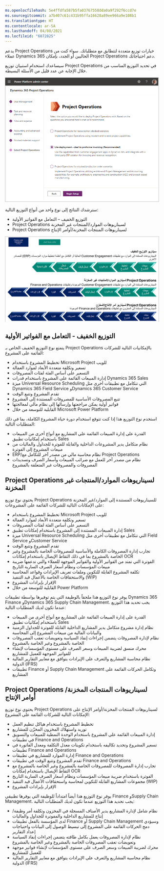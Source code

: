 ```yaml
---
ms.openlocfilehash: 5e4ffdfa587b5fa03767558dda0a9f292f6ccd7e
ms.sourcegitcommit: a7b407c61c431b95ffa16628a89ee966a9e108b1
ms.translationtype: HT
ms.contentlocale: ar-SA
ms.lasthandoff: 04/08/2021
ms.locfileid: "6072825"
---
```

يدعم Project Operations خيارات توزيع متعددة لتتطابق مع متطلباتك. سواء كنت من عملاء Dynamics 365 الحاليين أو الجدد، بإمكان Project Operations دعم احتياجاتك.

سيساعدك استخدام استبيان توزيع Project Operations في تحديد التوزيع المناسب من خلال الإجابة عن عدد قليل من الأسئلة البسيطة.

![ لقطة شاشة خاصة باستبيان Project Operations.](../media/project-operations-questionnaire-ss.png)

سترشدك النتائج إلى نوع واحد من أنواع التوزيع التالية:

- التوزيع الخفيف – التعامل مع الفواتير الأولية
- Project Operations لسيناريوهات الموارد/المنتجات غير المخزنة
- Project Operations لسيناريوهات المنتجات المخزنة/أوامر الإنتاج

![رسم تخطيطي يوضح أنواع توزيع Project Operations.](../media/deployment-types.png)

## <a name="lite-deployment---deal-to-proforma-invoicing"></a>التوزيع الخفيف - التعامل مع الفواتير الأولية
يتمتع نوع التوزيع الخفيف الخاص بـ Project Operations بالإمكانيات التالية للشركات القائمة على المشروع:

- تخطيط المشروع باستخدام Microsoft Project للويب
- تسعير وتكلفة متعددة الأبعاد لموارد العمالة
- التسعير على أساس الفئة لفئات المصروفات
- إدارة المبيعات القائمة على المشروع باستخدام قدرات Dynamics 365 Sales
- ميزة Universal Resource Scheduling التي تتكامل مع تطبيقات أخرى مثل Dynamics 365 Field Service وDynamics 365 Customer Service
- تقدم المشروع وتتبع الوقت
- تتبع المصروفات الأساسية للمصروفات المستندة إلى المشروع
- فواتير أولية يمكن مراجعتها وإرسالها إلى نظام مالي لمعالجتها
- القابلية للتوسعة من خلال Microsoft Power Platform

استخدم نوع التوزيع هذا إذا كنت تتوقع استخدام دورة حياة المشروع الكاملة، بما في ذلك المتطلبات التالية:

- القدرة على إدارة المبيعات القائمة على المشاريع مع أنواع أخرى من المبيعات باستخدام إمكانيات تطبيق Sales
- نظام متكامل يدير المشروعات الداخلية والقابلة للفوترة للجداول والماليات من مبيعات المشروع إلى الفوترة
- ERP/نظام محاسبة مالي من مصدر آخر للتكامل مع Project Operations
- نظام من مصدر آخر للعمل مع ضرائب المبيعات وأسعار الصرف وتسديدات المصروفات والمصروفات غير المتعلقة بالمشروع


## <a name="project-operations-for-resourcenon-stocked-scenarios"></a>Project Operations لسيناريوهات الموارد/المنتجات غير المخزنة
يحتوي نوع توزيع Project Operations للسيناريوهات المستندة إلى الموارد/غير المخزنة على الإمكانات التالية للشركات القائمة على المشروعات:

- تخطيط المشروع باستخدام Microsoft Project للويب
- تسعير وتكلفة متعددة الأبعاد لموارد العمالة
- التسعير على أساس الفئة لفئات المصروفات
- إدارة المبيعات المستندة إلى المشروع باستخدام إمكانات تطبيق Sales
- ميزة Universal Resource Scheduling التي تتكامل مع تطبيقات أخرى مثل Field Service وCustomer Service
- تقدم المشروع وتتبع الوقت
- تجارب إدارة المصروفات الكاملة والأساسية للمصروفات الخاصة بالمشروع وغير الخاصة بالمشروع بما في ذلك التقاط الإيصال باستخدام إمكانات OCR
- الفوترة التي تمتد من الفواتير الأولية والفواتير الموجهة للعملاء والتي تدعمها ضريبة مبيعات المؤسسات ونظام أسعار الصرف السارية التاريخ
- تكلفة المشروع القابلة للتكوين وملفات تعريف الإيرادات وقواعد المحاسبة والاستحقاقات الخاصة بالأعمال قيد التنفيذ (WIP)
- الإقرار بإيرادات المشروع
- القابلية للتوسعة من خلال Power Platform

يوفر نوع التوزيع هذا ملحقاً بالوظيفة التي يتم توفيرها بواسطة تطبيقات Dynamics 365 Finance وDynamics 365 Supply Chain Management. يجب تحديد هذا التوزيع عندما تكون لديك المتطلبات التالية:

- القدرة على إدارة المبيعات القائمة على المشاريع مع أنواع أخرى من المبيعات باستخدام إمكانيات تطبيق Sales
- نظام إدارة مشروع متكامل يدير المشاريع الداخلية القابلة للفوترة للجداول الزمنية والبيانات المالية من مبيعات المشروع إلى المحاسبة
- نظام لإدارة المصروفات يتضمن إجراءات إنفاذ السياسة وتعويضات تعقب المصروفات الخاصة بالمشروع وغير الخاصة بالمشروع
- محرك منسق لضريبة المبيعات وسعر الصرف على مستوى المؤسسات لإنشاء للفواتير الموجهة للعميل للمشاريع
- نظام محاسبة المشاريع والتعرف على الإيرادات يتوافق مع معايير التقارير المالية الدولية (IFRS)
- تطبيقات Finance أو Supply Chain Management وتكامل الحركات القائمة على المشاريع


## <a name="project-operations-for-stockedproduction-order-scenarios"></a>Project Operations لسيناريوهات المنتجات المخزنة/أوامر الإنتاج
يحتوي نوع توزيع Project Operations لسيناريوهات المنتجات المخزنة/أوامر الإنتاج‬ على الإمكانات التالية للشركات القائمة على المشروع:

- تخطيط المشروع باستخدام هياكل تنظيم العمل
- توريد واستهلاك المخزون المخزّن للمشاريع
- إدارة المبيعات القائمة على المشروع باستخدام الوحدة النمطية للمبيعات والتسويق في تطبيقات Finance and Operations
- تسعير المشروع وتحديد تكاليفه باستخدام تكوينات معدل التكلفة ومعدل الفاتورة في تطبيقات Finance and Operations
- إدارة الموارد للمشاريع في تطبيقات Finance and Operations
- تقدم المشروع وتتبع الوقت في تطبيقات Finance and Operations
- تجارب إدارة المصروفات للمصروفات الخاصة بالمشروع وغير الخاصة بالمشروع مع التقاط الإيصال باستخدام إمكانات OCR
- الفوترة باستخدام ضريبة مبيعات المؤسسات ونظام أسعار الصرف السارية التاريخ
- مجموعات المشاريع القابلة للتكوين لمحاسبة واستحقاقات الأعمال قيد التنفيذ (WIP)
- الإقرار بإيرادات المشروع

يوفر نوع التوزيع هذا أيضاً امتداداً للوظيفة التي يوفرها تطبيقي Finance وSupply Chain Management. يجب تحديد هذا التوزيع عندما تكون لديك المتطلبات التالية:

- نظام شامل لإدارة المشاريع يدير الأصناف المسجلة في المخزون وتكلفة أمر وظيفة/إنتاج للمشاريع الداخلية والمفوترة للجداول والماليات
- لدى المؤسسة بالفعل تطبيقات Finance أو Supply Chain Management وسيؤدي دمج الحركات القائمة على المشروع إلى تبسيط الوصول إلى البيانات واحتياجات إعداد التقارير
- نظام لإدارة المصروفات يعمل بكامل طاقته يتضمن إجراءات إنفاذ السياسة وتعويضات تعقب المصروفات الخاصة بالمشروع وغير الخاصة بالمشروع
- محرك لضريبة المبيعات وسعر الصرف على مستوى المؤسسات لإنشاء فواتير موجهة للعميل للمشاريع
- نظام محاسبة المشاريع والتعرف على الإيرادات يتوافق مع معايير التقارير المالية الدولية (IFRS)


